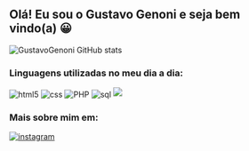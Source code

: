 ##  Olá! Eu sou o Gustavo Genoni e seja bem vindo(a) 😀

![GustavoGenoni GitHub stats](https://github-readme-stats.vercel.app/api?username=Gustavo-Genoni&show_icons=true&theme=dracula)

### Linguagens utilizadas no meu dia a dia:

<div>
  <img  align="center" alt="html5" src="https://img.shields.io/badge/HTML5-E34F26?style=for-the-badge&logo=html5&logoColor=white" />
  
  <img align="center" alt="css" src="https://img.shields.io/badge/CSS-239120?&style=for-the-badge&logo=css3&logoColor=white" />
  
  <img align="center" alt="PHP" src="https://img.shields.io/badge/PHP-777BB4?style=for-the-badge&logo=php&logoColor=white" />
 
  <img align="center" alt="sql" src="https://img.shields.io/badge/MySQL-00000F?style=for-the-badge&logo=mysql&logoColor=white" />
  
  <img src="https://cdn.jsdelivr.net/gh/devicons/devicon/icons/python/python-original.svg" />
</div>

### Mais sobre mim em: 

[![instagram](https://img.shields.io/badge/Instagram-E4405F?style=for-the-badge&logo=instagram&logoColor=white)](https://www.instagram.com/_genonig/)

